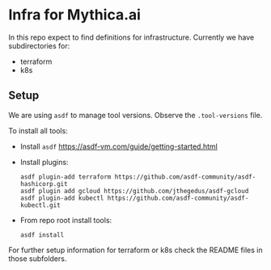 # Infra for Mythica.ai

In this repo expect to find definitions for infrastructure. Currently we
have subdirectories for:

- terraform
- k8s

## Setup

We are using `asdf` to manage tool versions. Observe the
`.tool-versions` file.

To install all tools:

- Install `asdf` <https://asdf-vm.com/guide/getting-started.html>

- Install plugins:

  ``` shell
  asdf plugin-add terraform https://github.com/asdf-community/asdf-hashicorp.git
  asdf plugin add gcloud https://github.com/jthegedus/asdf-gcloud
  asdf plugin-add kubectl https://github.com/asdf-community/asdf-kubectl.git
  ```

- From repo root install tools:

  ``` shell
  asdf install
  ```

For further setup information for terraform or k8s check the README
files in those subfolders.
